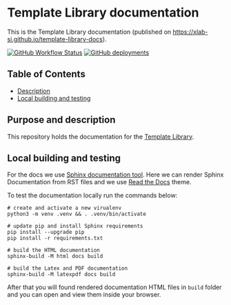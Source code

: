 # Template Library documentation
This is the Template Library documentation (published on https://xlab-si.github.io/template-library-docs).

[![GitHub Workflow Status](https://img.shields.io/github/workflow/status/xlab-si/template-library-docs/Template%20Library%20docs%20workflow?label=ci/cd)](https://github.com/xlab-si/template-library-docs/actions/workflows/docs.yaml)
[![GitHub deployments](https://img.shields.io/github/deployments/xlab-si/template-library-docs/github-pages?label=gh-pages)](https://github.com/xlab-si/template-library-docs/deployments)

## Table of Contents
  - [Description](#purpose-and-description)
  - [Local building and testing](#local-building-and-testing)

## Purpose and description
This repository holds the documentation for the [Template Library](https://xlab-si.github.io/template-library-docs).

## Local building and testing
For the docs we use [Sphinx documentation tool](https://www.sphinx-doc.org/en/master/).
Here we can render Sphinx Documentation from RST files and we use [Read the Docs](https://readthedocs.org/) theme.

To test the documentation locally run the commands below:

```console
# create and activate a new virualenv
python3 -m venv .venv && . .venv/bin/activate

# update pip and install Sphinx requirements
pip install --upgrade pip
pip install -r requirements.txt

# build the HTML documentation
sphinx-build -M html docs build

# build the Latex and PDF documentation
sphinx-build -M latexpdf docs build
```

After that you will found rendered documentation HTML files in `build` folder and you can open and view them inside 
your browser. 
